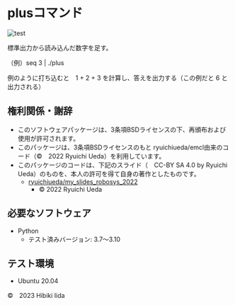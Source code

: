 # plusコマンド

![test](http://github.com/hibiki703/robosys2023/actions/workflows/test.yml/badge.svg)

標準出力から読み込んだ数字を足す。


（例）seq 3 | ./plus

例のように打ち込むと　1 + 2 + 3 を計算し、答えを出力する（この例だと 6 と出力される）

## 権利関係・謝辞
* このソフトウェアパッケージは、3条項BSDライセンスの下、再頒布および使用が許可されます。
* このパッケージは、3条項BSDライセンスのもと ryuichiueda/emcl由来のコード（©　2022 Ryuichi Ueda）を利用しています。
* このパッケージのコードは、下記のスライド（　CC-BY SA 4.0 by Ryuichi Ueda）のものを、本人の許可を得て自身の著作としたものです。
  * [ryuichiueda/my_slides_robosys_2022](https://github.com/ryuichiueda/my_slides/tree/master/robosys_2022)
    * ©  2022 Ryuichi Ueda

## 必要なソフトウェア     
* Python
   * テスト済みバージョン: 3.7～3.10

## テスト環境
* Ubuntu 20.04


©　2023 Hibiki Iida
